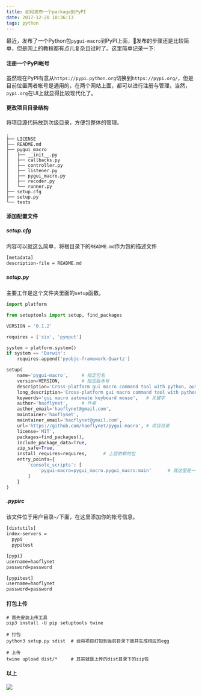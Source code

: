 ```yaml
---
title: 如何发布一个package到PyPI
date: 2017-12-20 18:36:13
tags: python
---
```


最近，发布了一个Python包`pygui-macro`到PyPI上面，发布的步骤还是比较简单，但是网上的教程都有点儿复杂且过时了。这里简单记录一下:

<!--more-->

#### 注册一个PyPI帐号

虽然现在PyPI有意从`https://pypi.python.org`切换到`https://pypi.org/`，但是目前位置两者帐号是通用的，在两个网站上面，都可以进行注册与管理，当然，`pypi.org`在UI上就显得比较现代化了。

#### 更改项目目录结构

将项目源代码放到次级目录，方便包整体的管理。

```shell
.
├── LICENSE
├── README.md
├── pygui_macro
│   ├── __init__.py
│   ├── callbacks.py
│   ├── controller.py
│   ├── listener.py
│   ├── pygui_macro.py
│   ├── recoder.py
│   └── runner.py
├── setup.cfg
├── setup.py
└── tests
```

#### 添加配置文件

##### setup.cfg

内容可以就这么简单，将根目录下的`README.md`作为包的描述文件

```tex
[metadata]
description-file = README.md
```

##### setup.py

主要工作是这个文件夹里面的`setup`函数。

```python
import platform

from setuptools import setup, find_packages

VERSION = '0.1.2'

requires = ['six', 'pynput']

system = platform.system()
if system == 'Darwin':
    requires.append('pyobjc-framework-Quartz')

setup(
    name='pygui-macro',		# 指定包名
    version=VERSION,		# 指定版本号
    description='Cross-platform gui macro command tool with python, automate your keyboard and mouse.',			# 一句话描述，
    long_description='Cross-platform gui macro command tool with python, automate your keyboard and mouse. You can use it to record keyboard and mouse action, and rerun it as a script.',					# 详细介绍
    keywords='gui macro automate keyboard mouse',	# 关键字
    author='haoflynet',		# 作者
    author_email='haoflynet@gmail.com',
    maintainer='haoflynet',
    maintainer_email='haoflynet@gmail.com',
    url='https://github.com/haoflynet/pygui-macro',	# 项目目录
    license='MIT',
    packages=find_packages(),
    include_package_data=True,
    zip_safe=True,
    install_requires=requires,		# 上层依赖的包
    entry_points={
        'console_scripts': [
            'pygui-macro=pygui_macro.pygui_macro:main'		# 我这里是一个命令行工具，所以需要这样写，pygui-macro是命令，后面的是指某个函数
        ]
    }
)
```

##### .pypirc

该文件位于用户目录`~/`下面，在这里添加你的帐号信息。

```tex
[distutils]
index-servers =
  pypi
  pypitest

[pypi]
username=haoflynet
password=password

[pypitest]
username=haoflynet
password=password
```

#### 打包上传

```shell
# 首先安装上传工具
pip3 install -U pip setuptools twine

# 打包
python3 setup.py sdist	# 会将项目打包到当前目录下面并生成相应的egg

# 上传
twine upload dist/*		# 其实就是上传的dist目录下的zip包
```

#### 以上

![](http://ojccjqhmb.bkt.clouddn.com/pypi.png)